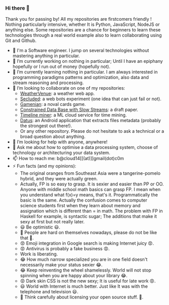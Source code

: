 ### Hi there 👋

Thank you for passing by! All my repositories are firstcomers friendly ! Nothing particularly intensive, whether It is Python, JavaScript, NodeJS or anything else. Some repositories are a chance for beginners to learn these technologies through a real world example also to learn collaborating using Git and Github.

- 🤠 I'm a Software engineer. I jump on several technologies without mastering anything in particular.
- 🔭 I’m currently working on nothing in particular; Until I have an epiphany hopefully or I run out of money (hopefully not).
- 🌱 I’m currently learning nothing in particular. I am always interested in programming paradigms patterns and optimization, also data and stream reasoning and processing.
- 👯 I’m looking to collaborate on one of my repositories:
  - [WeatherVenue](https://github.com/bacloud14/-WeatherVenue-Issues): a weather web app.
  - [Secluded](https://github.com/bacloud14/Secluded): a web bots experiment (one idea that can just fail or not).
  - [Gamenian](https://github.com/bacloud14/Gamenian): a noval cards game.
  - [Constrained Data Base with Slow Streams](https://github.com/bacloud14/Constrained-Data-Base-with-Slow-Streams): a draft paper.
  - [Timeline miner](https://github.com/bacloud14/timeline-miner): a ML cloud service for time mining.
  - [Datus](https://github.com/bacloud14/Datus): an Android application that extracts files metadata (probably the strongest out there!).
  - Or any other repository. Please do not hesitate to ask a technical or a broad question about anything.  
- 🤔 I’m looking for help with anyone, anywhere!
- 💬 Ask me about how to optimise a data processing system, choose of technology or architecturing your data system. 
- 📫 How to reach me: b@cloud14[[(at)]]gmail(dot)c0m
- ⚡ Fun facts (and my opinions): 
  - The original oranges from Southeast Asia were a tangerine-pomelo hybrid, and they were actually green.
  - Actually, FP is so easy to grasp. It is sexier and easier than PP or OO. Anyone with middle school math basics can grasp FP. I mean when you understand what f(x)=y means, that's it. Programmatically the basic is the same. Actually the confusion comes to computer science students first when they learn about memory and assignation which is different than = in math. The problem with FP in Haskell for example, is syntactic sugar; The additions that make it sexy at first but not really later.
  - 😃 Be optimistic 😃.
  - 🥺 People are hard on themselves nowadays, please do not be like that 🥺.
  - 😡 Emoji integration in Google search is making Internet juicy 😡.
  - 😡 Antivirus is probably a fake business 😡.
  - Work is liberating.
  - 😂 How much narrow specialized you are in one field doesn't necessarily make your status sexier 😂.
  - 😂 Keep reinventing the wheel shamelessly. World will not stop spinning when you are happy about your library 😂.
  - 😡 Dark skin CSS is not the new sexy; It is useful for late work 😡.
  - 😃 World with Internet is much better. Just like It was with the telephone and television 😃.
  - 🥺 Think carefully about licensing your open source stuff. 🥺.
  
